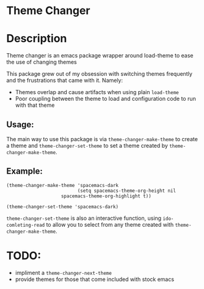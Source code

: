 Theme Changer
=============

# Description
Theme changer is an emacs package wrapper around load-theme to ease the use of changing themes

This package grew out of my obsession with switching themes frequently and the frustrations
that came with it.  Namely:

* Themes overlap and cause artifacts when using plain `load-theme`
* Poor coupling between the theme to load and configuration code to run with that theme

## Usage:

The main way to use this package is via `theme-changer-make-theme` to create a theme
and `theme-changer-set-theme` to set a theme created by `theme-changer-make-theme`.

## Example:

```
(theme-changer-make-theme 'spacemacs-dark
                          (setq spacemacs-theme-org-height nil
			        spacemacs-theme-org-highlight t))

(theme-changer-set-theme 'spacemacs-dark)
```

`theme-changer-set-theme` is also an interactive function, using `ido-comleting-read`
to allow you to select from any theme created with `theme-changer-make-theme`.

# TODO:

* impliment a `theme-changer-next-theme`
* provide themes for those that come included with stock emacs